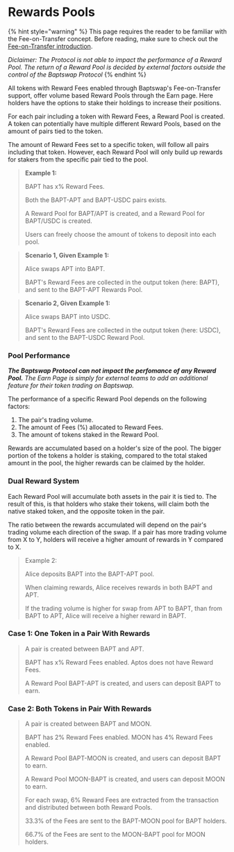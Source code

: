# Rewards Pools

{% hint style="warning" %}
This page requires the reader to be familiar with the Fee-on-Transfer concept. Before reading, make sure to check out the [Fee-on-Transfer introduction](../fee-on-transfer/).

_Diclaimer: The Protocol is not able to impact the performance of a Reward Pool. The return of a Reward Pool is decided by external factors outside the control of the Baptswap Protocol_
{% endhint %}

All tokens with Reward Fees enabled through Baptswap's Fee-on-Transfer support, offer volume based Reward Pools through the Earn page. Here holders have the options to stake their holdings to increase their positions.

For each pair including a token with Reward Fees, a Reward Pool is created. A token can potentially have multiple different Reward Pools, based on the amount of pairs tied to the token.&#x20;

The amount of Reward Fees set to a specific token, will follow all pairs including that token. However, each Reward Pool will only build up rewards for stakers from the specific pair tied to the pool.

> **Example 1:**
>
> BAPT has x% Reward Fees.
>
> Both the BAPT-APT and BAPT-USDC pairs exists.
>
> A Reward Pool for BAPT/APT is created, and a Reward Pool for BAPT/USDC is created.
>
> Users can freely choose the amount of tokens to deposit into each pool.

> **Scenario 1, Given Example 1:**
>
> Alice swaps APT into BAPT.
>
> BAPT's Reward Fees are collected in the output token (here: BAPT), and sent to the BAPT-APT Rewards Pool.

> **Scenario 2, Given Example 1:**
>
> Alice swaps BAPT into USDC.
>
> BAPT's Reward Fees are collected in the output token (here: USDC), and sent to the BAPT-USDC Reward Pool.

### Pool Performance

_**The Baptswap Protocol can not impact the perfomance of any Reward Pool.** The Earn Page is simply for external teams to add an additional feature for their token trading on Baptswap._

The performance of a specific Reward Pool depends on the following factors:

1. The pair's trading volume.
2. The amount of Fees (%) allocated to Reward Fees.
3. The amount of tokens staked in the Reward Pool.

Rewards are accumulated based on a holder's size of the pool. The bigger portion of the tokens a holder is staking, compared to the total staked amount in the pool, the higher rewards can be claimed by the holder.

### Dual Reward System

Each Reward Pool will accumulate both assets in the pair it is tied to. The result of this, is that holders who stake their tokens, will claim both the native staked token, and the opposite token in the pair.

The ratio between the rewards accumulated will depend on the pair's trading volume each direction of the swap. If a pair has more trading volume from X to Y, holders will receive a higher amount of rewards in Y compared to X.

> Example 2:
>
> Alice deposits BAPT into the BAPT-APT pool.
>
> When claiming rewards, Alice receives rewards in both BAPT and APT.
>
> If the trading volume is higher for swap from APT to BAPT, than from BAPT to APT, Alice will receive a higher reward in BAPT.

### Case 1: One Token in a Pair With Rewards&#x20;

> A pair is created between BAPT and APT.
>
> BAPT has x% Reward Fees enabled. Aptos does not have Reward Fees.
>
> A Reward Pool BAPT-APT is created, and users can deposit BAPT to earn.

### Case 2: Both Tokens in Pair With Rewards

> A pair is created between BAPT and MOON.
>
> BAPT has 2% Reward Fees enabled. MOON has 4% Reward Fees enabled.
>
> A Reward Pool BAPT-MOON is created, and users can deposit BAPT to earn.
>
> A Reward Pool MOON-BAPT is created, and users can deposit MOON to earn.
>
>
>
> For each swap, 6% Reward Fees are extracted from the transaction and distributed between both Reward Pools.&#x20;
>
> 33.3% of the Fees are sent to the BAPT-MOON pool for BAPT holders.
>
> 66.7% of the Fees are sent to the MOON-BAPT pool for MOON holders.
